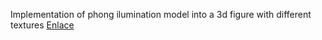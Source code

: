 Implementation of phong ilumination model into a 3d figure with different textures [Enlace](https://albcalv.pages.gitlab.inf.uva.es/ilumination.and.textures)